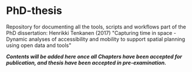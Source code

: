 # PhD-thesis
Repository for documenting all the tools, scripts and workflows part of the PhD dissertation: Henrikki Tenkanen (2017) "Capturing time in space - Dynamic analyses of accessibility and mobility to support spatial planning using open data and tools"

_**Contents will be added here once all Chapters have been accepted for publication, and thesis have been accepted in pre-examination.**_
